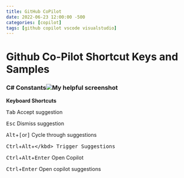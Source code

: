 ```yaml
---
title: GitHub CoPilot
date: 2022-06-23 12:00:00 -500
categories: [copilot]
tags: [github copilot vscode visualstudio]
---
```



# Github Co-Pilot Shortcut Keys and Samples

### C# Constants![My helpful screenshot](/assets/lib/Copilot-constants.gif)




**Keyboard Shortcuts**


<kbd>Tab</kbd> Accept suggestion

<kbd>Esc</kbd> Dismiss suggestion

<kbd>Alt</kbd>+<kbd>[</kbd>or<kbd>]</kbd> Cycle through suggestions

<kbd>Ctrl</kbd>+<kbd>Alt</kbd>+<kbd>\</kbd> Trigger Suggestions

<kbd>Ctrl</kbd>+<kbd>Alt</kbd>+<kbd>Enter</kbd> Open Copilot

<kbd>Ctrl</kbd>+<kbd>Enter</kbd> Open copilot suggestions



